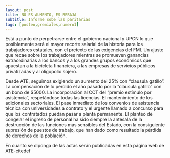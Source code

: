 ```yaml
---
layout: post
title: NO ES AUMENTO, ES REBAJA
subtitle: Informe sobe las paritarias
tags: [posteo,gremiales,numero1]
---
```



Está a punto de perpetrarse entre el gobierno nacional y UPCN lo que posiblemente será el mayor recorte salarial de la historia para los trabajadores estatales, con el pretexto de las exigencias del FMI. Un ajuste que recae sobre los trabajadores mientras se promueven ganancias extraordinarias a los bancos y a los grandes grupos económicos que apuestan a la bicicleta financiera, a las empresas de servicios públicos privatizadas y al oligopolio sojero.

Desde ATE, seguimos exigiendo un aumento del 25% con “clausula gatillo”. La compensación de lo perdido el año pasado por la “cláusula gatillo” con un bono de $5000. La incorporación al CCT del “premio estímulo por asistencia”, respetándose todas las licencias. El mantenimiento de los adicionales sectoriales. El pase inmediato de los convenios de asistencia técnica con universidades a contrato y el urgente llamado a concurso para que los contratados puedan pasar a planta permanente. El planteo de congelar el ingreso de personal ha sido siempre la antesala de la destrucción de las funciones más sensibles del Estado, con la consiguiente supresión de puestos de trabajo, que han dado como resultado la pérdida de derechos de la población.

En cuanto se diponga de las actas serán publicadas en esta página web de ATE-citedef
